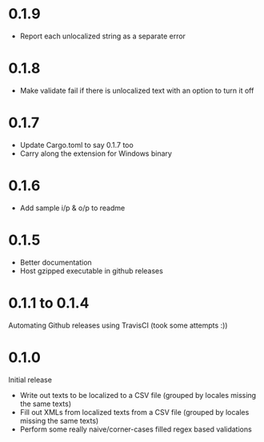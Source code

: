 # 0.1.9
- Report each unlocalized string as a separate error

# 0.1.8
- Make validate fail if there is unlocalized text with an option to turn it off

# 0.1.7
- Update Cargo.toml to say 0.1.7 too
- Carry along the extension for Windows binary

# 0.1.6
- Add sample i/p & o/p to readme

# 0.1.5
- Better documentation
- Host gzipped executable in github releases

# 0.1.1 to 0.1.4
Automating Github releases using TravisCI (took some attempts :))

# 0.1.0
Initial release
- Write out texts to be localized to a CSV file (grouped by locales missing the same texts)
- Fill out XMLs from localized texts from a CSV file (grouped by locales missing the same texts)
- Perform some really naive/corner-cases filled regex based validations
